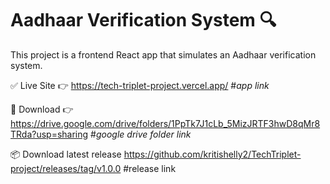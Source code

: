 # Aadhaar Verification System 🔍

This project is a frontend React app that simulates an Aadhaar verification system.

✅ Live Site
👉   https://tech-triplet-project.vercel.app/   #*app link*

🧾 Download 
👉  https://drive.google.com/drive/folders/1PpTk7J1cLb_5MizJRTF3hwD8qMr8TRda?usp=sharing     #*google drive folder link* 


📦 Download latest release  https://github.com/kritishelly2/TechTriplet-project/releases/tag/v1.0.0      #release link
